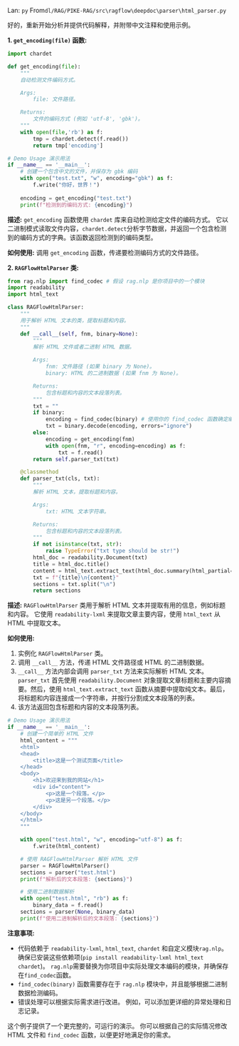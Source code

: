 Lan: `py` From`dl/RAG/PIKE-RAG/src\ragflow\deepdoc\parser\html_parser.py`

好的，重新开始分析并提供代码解释，并附带中文注释和使用示例。

**1. `get_encoding(file)` 函数:**

```python
import chardet

def get_encoding(file):
    """
    自动检测文件编码方式。

    Args:
        file: 文件路径。

    Returns:
        文件的编码方式 (例如 'utf-8', 'gbk')。
    """
    with open(file,'rb') as f:
        tmp = chardet.detect(f.read())
        return tmp['encoding']

# Demo Usage 演示用法
if __name__ == '__main__':
    # 创建一个包含中文的文件，并保存为 gbk 编码
    with open("test.txt", "w", encoding="gbk") as f:
        f.write("你好，世界！")
    
    encoding = get_encoding("test.txt")
    print(f"检测到的编码方式: {encoding}")
```

**描述:**  `get_encoding` 函数使用 `chardet` 库来自动检测给定文件的编码方式。 它以二进制模式读取文件内容，`chardet.detect`分析字节数据，并返回一个包含检测到的编码方式的字典。该函数返回检测到的编码类型。

**如何使用:** 调用 `get_encoding` 函数，传递要检测编码方式的文件路径。

**2. `RAGFlowHtmlParser` 类:**

```python
from rag.nlp import find_codec # 假设 rag.nlp 是你项目中的一个模块
import readability
import html_text

class RAGFlowHtmlParser:
    """
    用于解析 HTML 文本的类，提取标题和内容。
    """
    def __call__(self, fnm, binary=None):
        """
        解析 HTML 文件或者二进制 HTML 数据。

        Args:
            fnm: 文件路径 (如果 binary 为 None)。
            binary: HTML 的二进制数据 (如果 fnm 为 None)。

        Returns:
            包含标题和内容的文本段落列表。
        """
        txt = ""
        if binary:
            encoding = find_codec(binary) # 使用你的 find_codec 函数确定编码
            txt = binary.decode(encoding, errors="ignore")
        else:
            encoding = get_encoding(fnm)
            with open(fnm, "r", encoding=encoding) as f:
                txt = f.read()
        return self.parser_txt(txt)

    @classmethod
    def parser_txt(cls, txt):
        """
        解析 HTML 文本，提取标题和内容。

        Args:
            txt: HTML 文本字符串。

        Returns:
            包含标题和内容的文本段落列表。
        """
        if not isinstance(txt, str):
            raise TypeError("txt type should be str!")
        html_doc = readability.Document(txt)
        title = html_doc.title()
        content = html_text.extract_text(html_doc.summary(html_partial=True))
        txt = f"{title}\n{content}"
        sections = txt.split("\n")
        return sections
```

**描述:** `RAGFlowHtmlParser` 类用于解析 HTML 文本并提取有用的信息，例如标题和内容。  它使用 `readability-lxml` 来提取文章主要内容，使用 `html_text` 从 HTML 中提取文本。

**如何使用:**
1.  实例化 `RAGFlowHtmlParser` 类。
2.  调用 `__call__` 方法，传递 HTML 文件路径或 HTML 的二进制数据。
3.  `__call__` 方法内部会调用 `parser_txt` 方法来实际解析 HTML 文本。`parser_txt` 首先使用 `readability.Document` 对象提取文章标题和主要内容摘要。然后，使用 `html_text.extract_text` 函数从摘要中提取纯文本。最后，将标题和内容连接成一个字符串，并按行分割成文本段落的列表。
4.  该方法返回包含标题和内容的文本段落列表。

```python
# Demo Usage 演示用法
if __name__ == '__main__':
    # 创建一个简单的 HTML 文件
    html_content = """
    <html>
    <head>
        <title>这是一个测试页面</title>
    </head>
    <body>
        <h1>欢迎来到我的网站</h1>
        <div id="content">
            <p>这是一个段落。</p>
            <p>这是另一个段落。</p>
        </div>
    </body>
    </html>
    """

    with open("test.html", "w", encoding="utf-8") as f:
        f.write(html_content)

    # 使用 RAGFlowHtmlParser 解析 HTML 文件
    parser = RAGFlowHtmlParser()
    sections = parser("test.html")
    print(f"解析后的文本段落: {sections}")

    # 使用二进制数据解析
    with open("test.html", "rb") as f:
        binary_data = f.read()
    sections = parser(None, binary_data)
    print(f"使用二进制解析后的文本段落: {sections}")

```

**注意事项:**

*   代码依赖于 `readability-lxml`, `html_text`, `chardet` 和自定义模块`rag.nlp`。确保已安装这些依赖项(`pip install readability-lxml html_text chardet`)。  `rag.nlp`需要替换为你项目中实际处理文本编码的模块，并确保存在`find_codec`函数。
*   `find_codec(binary)` 函数需要存在于 `rag.nlp` 模块中，并且能够根据二进制数据检测编码。
*   错误处理可以根据实际需求进行改进。  例如，可以添加更详细的异常处理和日志记录。

这个例子提供了一个更完整的，可运行的演示。  你可以根据自己的实际情况修改 HTML 文件和 `find_codec` 函数，以便更好地满足你的需求。
